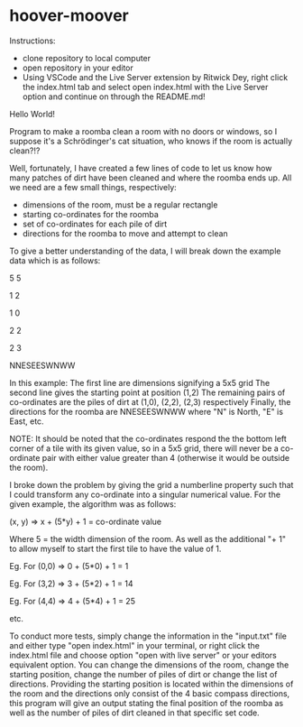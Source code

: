 # hoover-moover

Instructions:
 - clone repository to local computer
 - open repository in your editor
 - Using VSCode and the Live Server extension by Ritwick Dey, right click the index.html tab and select open index.html with the Live Server option and continue on through the README.md!

Hello World!

Program to make a roomba clean a room with no doors or windows, so I suppose it's a Schrödinger's cat situation, who knows if the room is actually clean?!?

Well, fortunately, I have created a few lines of code to let us know how many patches of dirt have been cleaned and where the roomba ends up. All we need are a few small things, respectively:

- dimensions of the room, must be a regular rectangle
- starting co-ordinates for the roomba
- set of co-ordinates for each pile of dirt
- directions for the roomba to move and attempt to clean

To give a better understanding of the data, I will break down the example data which is as follows:

5 5

1 2

1 0

2 2

2 3

NNESEESWNWW

In this example:
The first line are dimensions signifying a 5x5 grid
The second line gives the starting point at position (1,2)
The remaining pairs of co-ordinates are the piles of dirt at (1,0), (2,2), (2,3) respectively
Finally, the directions for the roomba are NNESEESWNWW where "N" is North, "E" is East, etc.

NOTE: It should be noted that the co-ordinates respond the the bottom left corner of a tile with its given value, so in a 5x5 grid, there will never be a co-ordinate pair with either value greater than 4 (otherwise it would be outside the room).

I broke down the problem by giving the grid a numberline property such that I could transform any co-ordinate into a singular numerical value. For the given example, the algorithm was as follows:

(x, y) => x + (5*y) + 1 = co-ordinate value

Where 5 = the width dimension of the room.
As well as the additional "+ 1" to allow myself to start the first tile to have the value of 1.

Eg. For (0,0) => 0 + (5\*0) + 1 = 1

Eg. For (3,2) => 3 + (5\*2) + 1 = 14

Eg. For (4,4) => 4 + (5\*4) + 1 = 25

etc.

To conduct more tests, simply change the information in the "input.txt" file and either type "open index.html" in your terminal, or right click the index.html file and choose option "open with live server" or your editors equivalent option.
You can change the dimensions of the room, change the starting position, change the number of piles of dirt or change the list of directions.
Providing the starting position is located within the dimensions of the room and the directions only consist of the 4 basic compass directions, this program will give an output stating the final position of the roomba as well as the number of piles of dirt cleaned in that specific set code.
